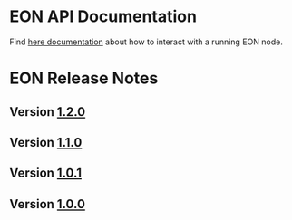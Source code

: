 #  EON API Documentation

Find [here documentation](/doc/api/index.md) about how to interact with a running EON node.

# EON Release Notes

## Version [1.2.0](/doc/release/1.2.0.md) 
## Version [1.1.0](/doc/release/1.1.0.md) 
## Version [1.0.1](/doc/release/1.0.1.md) 
## Version [1.0.0](/doc/release/1.0.0.md) 

